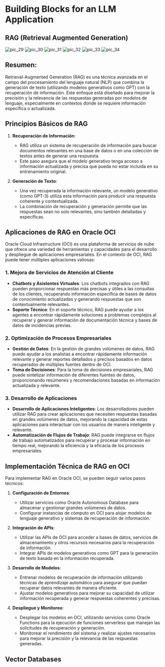 # Building Blocks for an LLM Application

## RAG (Retrieval Augmented Generation)

![pic_29](../img/pic_29.png)
![pic_30](../img/pic_30.png)
![pic_31](../img/pic_31.png)
![pic_32](../img/pic_32.png)
![pic_33](../img/pic_33.png)
![pic_34](../img/pic_34.png)

## Resumen:

Retrieval-Augmented Generation (RAG) es una técnica avanzada en el campo del procesamiento del lenguaje natural (NLP) que combina la generación de texto (utilizando modelos generativos como GPT) con la recuperación de información. Este enfoque está diseñado para mejorar la precisión y la relevancia de las respuestas generadas por modelos de lenguaje, especialmente en contextos donde se requiere información específica o actualizada.

## Principios Básicos de RAG

1. **Recuperación de Información**:
   - RAG utiliza un sistema de recuperación de información para buscar documentos relevantes en una base de datos o en una colección de textos antes de generar una respuesta.
   - Este paso asegura que el modelo generativo tenga acceso a información actualizada y precisa que pueda no estar incluida en su entrenamiento original.

2. **Generación de Texto**:
   - Una vez recuperada la información relevante, un modelo generativo (como GPT-3) utiliza esta información para producir una respuesta coherente y contextualizada.
   - La combinación de recuperación y generación permite que las respuestas sean no solo relevantes, sino también detalladas y específicas.

## Aplicaciones de RAG en Oracle OCI

Oracle Cloud Infrastructure (OCI) es una plataforma de servicios de nube que ofrece una variedad de herramientas y capacidades para el desarrollo y despliegue de aplicaciones empresariales. En el contexto de OCI, RAG puede tener múltiples aplicaciones valiosas:

### 1. **Mejora de Servicios de Atención al Cliente**
   - **Chatbots y Asistentes Virtuales**: Los chatbots integrados con RAG pueden proporcionar respuestas más precisas y útiles a las consultas de los clientes, recuperando información específica de bases de datos de conocimiento actualizadas y generando respuestas que son contextualmente relevantes.
   - **Soporte Técnico**: En el soporte técnico, RAG puede ayudar a los agentes a encontrar rápidamente soluciones a problemas complejos al recuperar y generar información de documentación técnica y bases de datos de incidencias previas.

### 2. **Optimización de Procesos Empresariales**
   - **Gestión de Datos**: En la gestión de grandes volúmenes de datos, RAG puede ayudar a los analistas a encontrar rápidamente información relevante y generar reportes detallados y precisos basados en datos recuperados de múltiples fuentes dentro de OCI.
   - **Toma de Decisiones**: Para la toma de decisiones empresariales, RAG puede sintetizar información de diferentes fuentes de datos, proporcionando resúmenes y recomendaciones basadas en información actualizada y relevante.

### 3. **Desarrollo de Aplicaciones**
   - **Desarrollo de Aplicaciones Inteligentes**: Los desarrolladores pueden utilizar RAG para crear aplicaciones que necesiten respuestas basadas en grandes volúmenes de datos, mejorando la capacidad de estas aplicaciones para interactuar con los usuarios de manera inteligente y relevante.
   - **Automatización de Flujos de Trabajo**: RAG puede integrarse en flujos de trabajo automatizados para recuperar y procesar información en tiempo real, mejorando la eficiencia y la eficacia de los procesos empresariales.

## Implementación Técnica de RAG en OCI

Para implementar RAG en Oracle OCI, se pueden seguir varios pasos técnicos:

1. **Configuración de Entornos**:
   - Utilizar servicios como Oracle Autonomous Database para almacenar y gestionar grandes volúmenes de datos.
   - Configurar instancias de cómputo en OCI para alojar modelos de lenguaje generativo y sistemas de recuperación de información.

2. **Integración de APIs**:
   - Utilizar las APIs de OCI para acceder a bases de datos, servicios de almacenamiento y otros recursos necesarios para la recuperación de información.
   - Integrar APIs de modelos generativos como GPT para la generación de texto basada en la información recuperada.

3. **Desarrollo de Modelos**:
   - Entrenar modelos de recuperación de información utilizando técnicas de aprendizaje automático para asegurar que puedan recuperar datos relevantes de manera eficiente.
   - Ajustar modelos generativos para mejorar su capacidad de utilizar información recuperada y generar respuestas coherentes y precisas.

4. **Despliegue y Monitoreo**:
   - Desplegar los modelos en OCI, utilizando servicios como Oracle Functions para la ejecución de funciones serverless que manejan las solicitudes de recuperación y generación.
   - Monitorear el rendimiento del sistema y realizar ajustes necesarios para mejorar la precisión y la relevancia de las respuestas generadas.

## Vector Databases